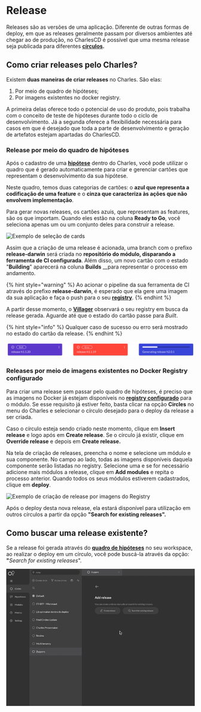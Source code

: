 # Release

Releases são as versões de uma aplicação. Diferente de outras formas de deploy, em que as releases geralmente passam por diversos ambientes até chegar ao de produção, no CharlesCD é possível que uma mesma release seja publicada para diferentes [**círculos**](circulos.md)**.**

## Como criar releases pelo Charles?

Existem **duas maneiras de criar releases** no Charles. São elas:

1. Por meio de quadro de hipóteses;
2. Por imagens existentes no docker registry.

A primeira delas oferece todo o potencial de uso do produto, pois trabalha com o conceito de teste de hipóteses durante todo o ciclo de desenvolvimento. Já a segunda oferece a flexibilidade necessária para casos em que é desejado que toda a parte de desenvolvimento e geração de artefatos estejam apartadas do CharlesCD.

### Release por meio do quadro de hipóteses

Após o cadastro de uma [**hipótese**](hipotese.md) dentro do Charles, você pode utilizar o quadro que é gerado automaticamente para criar e gerenciar cartões que representam o desenvolvimento da sua hipótese.

Neste quadro, temos duas categorias de cartões: o **azul que representa a codificação de uma feature** e o **cinza que caracteriza às ações que não envolvem implementação**.

Para gerar novas releases, os cartões azuis, que representam as features, são os que importam. Quando eles estão na coluna **Ready to Go**, você seleciona apenas um ou um conjunto deles para construir a release.

![Exemplo de sele&#xE7;&#xE3;o de cards](../.gitbook/assets/gerando-release-board-1-%20%281%29%20%281%29.gif)

Assim que a criação de uma release é acionada, uma branch com o prefixo **release-darwin** será criada no **repositório do módulo, disparando a ferramenta de CI configurada**. Além disso, um novo cartão com o estado "**Building**" aparecerá na coluna **Builds** \_\_para representar o processo em andamento.

{% hint style="warning" %}
Ao acionar o pipeline da sua ferramenta de CI através do prefixo **release-darwin**, é esperado que ela gere uma imagem da sua aplicação e faça o push para o seu [**registry**](../primeiros-passos/definindo-workspace/docker-registry.md).
{% endhint %}

A partir desse momento, o [**Villager**](https://github.com/ZupIT/charlescd/tree/master/villager) observará o seu registry em busca da release gerada. Aguarde até que o estado do cartão passe para _Built_.

{% hint style="info" %}
Qualquer caso de sucesso ou erro será mostrado no estado do cartão da release.
{% endhint %}

![Exemplo de como aparecem os status das releases](../.gitbook/assets/builts%20%281%29.png)

### **Releases por meio de imagens existentes no Docker Registry configurado**

Para criar uma release sem passar pelo quadro de hipóteses, é preciso que as imagens no Docker já estejam disponíveis no [**registry configurado**](../primeiros-passos/definindo-workspace/docker-registry.md) para o módulo. Se esse requisito já estiver feito, basta clicar na opção **Circles** no menu do Charles e selecionar o círculo desejado para o deploy da release a ser criada.

Caso o círculo esteja sendo criado neste momento, clique em **Insert release** e logo após em **Create release**. Se o círculo já existir, clique em **Override release** e depois em **Create release.**

Na tela de criação de releases, preencha o nome e selecione um módulo e sua componente. No campo ao lado, todas as imagens disponíveis daquela componente serão listadas no registry. Selecione uma e se for necessário adicione mais módulos a release, clique em **Add modules** e repita o processo anterior. Quando todos os seus módulos estiverem cadastrados, clique em **deploy**.

![Exemplo de cria&#xE7;&#xE3;o de release por imagens do Registry](../.gitbook/assets/releases-por-meio-de-imagens-existentes%20%282%29.gif)

Após o deploy desta nova release, ela estará disponível para utilização em outros círculos a partir da opção **"Search for existing releases".**

## Como buscar uma release existente?

Se a release foi gerada através do [**quadro de hipóteses**](hipotese.md#gestao-do-board) no seu workspace, ao realizar o deploy em um círculo, você pode buscá-la através da opção: **"**_Search for existing releases_".

![Exemplo de pesquisa de release pelo deploy no c&#xED;rculo](../.gitbook/assets/may-29-2020_17-21-33%20%282%29.gif)

